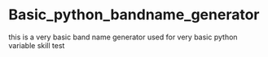 # Basic_python_bandname_generator
this is a very basic band name generator used for very basic python variable skill test

